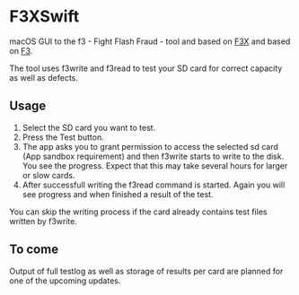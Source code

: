 # F3XSwift
macOS GUI to the f3 - Fight Flash Fraud - tool and based on [F3X](https://github.com/insidegui/F3X) and based on [F3](https://github.com/AltraMayor/f3).

The tool uses f3write and f3read to test  your SD card for correct capacity as well as defects. 

## Usage
1. Select the SD card you want to test. 
2. Press the Test button. 
3. The app asks you to grant permission to access the selected sd card (App sandbox requirement) and then f3write starts to write to the disk. You see the progress. Expect that this may take several hours for larger or slow cards. 
4. After successfull writing the f3read command is started. Again you will see progress and when finished a result of the test.

You can skip the writing process if the card already contains test files written by f3write.

## To come
Output of full testlog as well as storage of results per card are planned for one of the upcoming updates.
